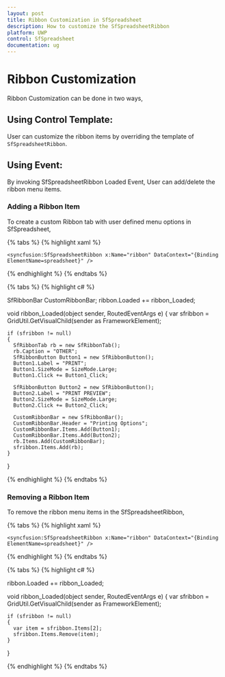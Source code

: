 ```yaml
---
layout: post
title: Ribbon Customization in SfSpreadsheet
description: How to customize the SfSpreadsheetRibbon
platform: UWP
control: SfSpreadsheet
documentation: ug
---
```


# Ribbon Customization

Ribbon Customization can be done in two ways,

## Using Control Template:

User can customize the ribbon items by overriding the template of `SfSpreadsheetRibbon`.

## Using Event:

By invoking SfSpreadsheetRibbon Loaded Event, User can add/delete the ribbon menu items.

### Adding a Ribbon Item

To create a custom Ribbon tab with user defined menu options in SfSpreadsheet,

{% tabs %}
{% highlight xaml %}

    <syncfusion:SfSpreadsheetRibbon x:Name="ribbon" DataContext="{Binding ElementName=spreadsheet}" />

{% endhighlight %}
{% endtabs %}

{% tabs %}
{% highlight c# %}

SfRibbonBar CustomRibbonBar;
ribbon.Loaded += ribbon_Loaded;

void ribbon_Loaded(object sender, RoutedEventArgs e)
{
    var sfribbon = GridUtil.GetVisualChild<SfRibbon>(sender as FrameworkElement);         

    if (sfribbon != null)
    {
      SfRibbonTab rb = new SfRibbonTab();
      rb.Caption = "OTHER";
      SfRibbonButton Button1 = new SfRibbonButton();
      Button1.Label = "PRINT";              
      Button1.SizeMode = SizeMode.Large;                
      Button1.Click += Button1_Click;

      SfRibbonButton Button2 = new SfRibbonButton();
      Button2.Label = "PRINT PREVIEW";
      Button2.SizeMode = SizeMode.Large; 
      Button2.Click += Button2_Click;

      CustomRibbonBar = new SfRibbonBar();
      CustomRibbonBar.Header = "Printing Options";
      CustomRibbonBar.Items.Add(Button1);
      CustomRibbonBar.Items.Add(Button2);               
      rb.Items.Add(CustomRibbonBar);
      sfribbon.Items.Add(rb);
    }

}

{% endhighlight %}
{% endtabs %}

### Removing a Ribbon Item

To remove the ribbon menu items in the SfSpreadsheetRibbon,

{% tabs %}
{% highlight xaml %}

    <syncfusion:SfSpreadsheetRibbon x:Name="ribbon" DataContext="{Binding ElementName=spreadsheet}" />

{% endhighlight %}
{% endtabs %}

{% tabs %}
{% highlight c# %}

ribbon.Loaded += ribbon_Loaded;
    
void ribbon_Loaded(object sender, RoutedEventArgs e)
{
    var sfribbon = GridUtil.GetVisualChild<SfRibbon>(sender as FrameworkElement);

    if (sfribbon != null)
    {
      var item = sfribbon.Items[2];
      sfribbon.Items.Remove(item);
    }
}

{% endhighlight %}
{% endtabs %}